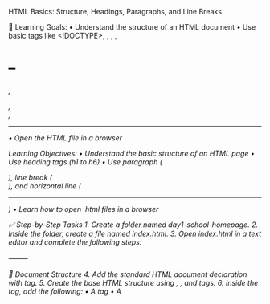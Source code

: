  HTML Basics: Structure, Headings, Paragraphs, and Line Breaks

🎯 Learning Goals:
	•	Understand the structure of an HTML document
	•	Use basic tags like <!DOCTYPE>, <html>, <head>, <body>, <h1>–<h6>, <p>, <br>, <hr>
	•	Open the HTML file in a browser

Learning Objectives:
	•	Understand the basic structure of an HTML page
	•	Use heading tags (h1 to h6)
	•	Use paragraph (<p>), line break (<br>), and horizontal line (<hr>)
	•	Learn how to open .html files in a browser

 ✅ Step-by-Step Tasks
	1.	Create a folder named day1-school-homepage.
	2.	Inside the folder, create a file named index.html.
	3.	Open index.html in a text editor and complete the following steps:

⸻

🔸 Document Structure
	4.	Add the standard HTML document declaration with <html> tag.
	5.	Create the base HTML structure using <html>, <head>, and <body> tags.
	6.	Inside the <head> tag, add the following:
	•	A <meta charset="UTF-8"> tag
	•	A <title> tag with the text:
Green Valley Public School

⸻

🔸 Body Content
	7.	In the <body> section, add the following content in this exact structure:

⸻

🔹 Main Heading
	8.	Add an <h1> tag with this text:
Green Valley Public School

⸻

🔹 Welcome Section
	9.	Add an <h2> heading:
Welcome to Our School
	10.	Below it, add a paragraph (<p>) with the following content:

Green Valley Public School was established in 1995 and has been shaping future leaders ever since.
We provide education from kindergarten to Grade 12 and focus on academic excellence, discipline, and creativity.

	11.	Insert an <hr> tag to separate this section.

⸻

🔹 Announcements Section
	12.	Add an <h3> heading:
Upcoming Announcements
	13.	Add a paragraph below it with the following content:

Admissions for the academic year 2024–2025 are now open.
The Annual Day Function will be held on 15th October 2024.
School will remain closed from 10th to 12th August for Independence Day preparations.


![chapter1](../images/chapter01.png)
